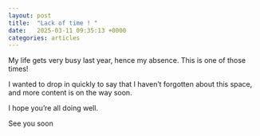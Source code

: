 ```yaml
---
layout: post
title:  "Lack of time ! "
date:   2025-03-11 09:35:13 +0000
categories: articles
---
```


My life gets very busy last year, hence my absence. This is one of those times!

I wanted to drop in quickly to say that I haven’t forgotten about this space, and more content is on the way soon.

I hope you’re all doing well.

See you soon

